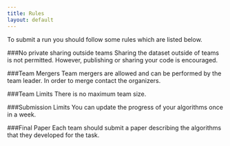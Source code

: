 ```yaml
---
title: Rules
layout: default
---
```

To submit a run you should follow some rules which are listed below.

###No private sharing outside teams
Sharing the dataset outside of teams is not permitted. However, publishing or sharing your code is encouraged.

###Team Mergers
Team mergers are allowed and can be performed by the team leader. In order to merge contact the organizers.

###Team Limits
There is no maximum team size.

###Submission Limits
You can update the progress of your algorithms once in a week.

###Final Paper
Each team should submit a paper describing the algorithms that they developed for the task.
